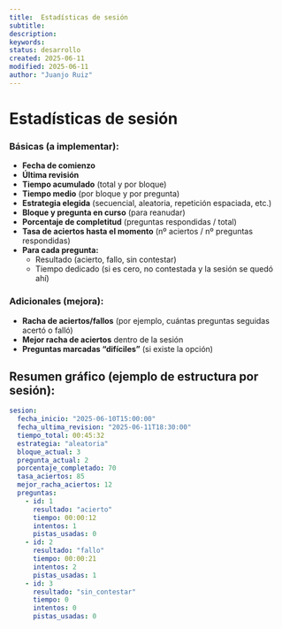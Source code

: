 ```yaml
---  
title:  Estadísticas de sesión
subtitle:  
description:  
keywords:  
status: desarrollo  
created: 2025-06-11  
modified: 2025-06-11  
author: "Juanjo Ruiz"  
---  
```

 
# Estadísticas de sesión

### **Básicas (a implementar):**
- **Fecha de comienzo**
- **Última revisión**
- **Tiempo acumulado** (total y por bloque)
- **Tiempo medio** (por bloque y por pregunta)
- **Estrategia elegida** (secuencial, aleatoria, repetición espaciada, etc.)
- **Bloque y pregunta en curso** (para reanudar)
- **Porcentaje de completitud** (preguntas respondidas / total)
- **Tasa de aciertos hasta el momento** (nº aciertos / nº preguntas respondidas)
- **Para cada pregunta:**
  - Resultado (acierto, fallo, sin contestar)
  - Tiempo dedicado (si es cero, no contestada y la sesión se quedó ahí)

### **Adicionales (mejora):**

- **Racha de aciertos/fallos** (por ejemplo, cuántas preguntas seguidas acertó o falló)
- **Mejor racha de aciertos** dentro de la sesión
- **Preguntas marcadas “difíciles”** (si existe la opción)


## **Resumen gráfico (ejemplo de estructura por sesión):**

```yaml
sesion:
  fecha_inicio: "2025-06-10T15:00:00"
  fecha_ultima_revision: "2025-06-11T18:30:00"
  tiempo_total: 00:45:32
  estrategia: "aleatoria"
  bloque_actual: 3
  pregunta_actual: 2
  porcentaje_completado: 70
  tasa_aciertos: 85
  mejor_racha_aciertos: 12
  preguntas:
    - id: 1
      resultado: "acierto"
      tiempo: 00:00:12
      intentos: 1
      pistas_usadas: 0
    - id: 2
      resultado: "fallo"
      tiempo: 00:00:21
      intentos: 2
      pistas_usadas: 1
    - id: 3
      resultado: "sin_contestar"
      tiempo: 0
      intentos: 0
      pistas_usadas: 0
```
